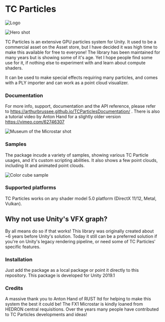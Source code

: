 # TC Particles

![Logo](http://g2f.nl/0rargh1)

![Hero shot](http://g2f.nl/0pgcokl)

TC Particles is an extensive GPU particles system for Unity. It used to be a commercial asset on the Asset store, but I have decided it was high time to make this available for free to everyone! The library has been maintained for many years but is showing some of it's age. Yet I hope people find some use for it, if nothing else to experiment with and learn about compute shaders.

It can be used to make special effects requiring many particles, and comes with a PLY importer and can work as a point cloud visualizer.


### Documentation
For more info, support, documentation and the API reference, please refer to https://arthurbrussee.github.io/TCParticlesDocumentation/ . There is also a tutorial video by Anton Hand for a slightly older version https://vimeo.com/62746307

![Museum of the Microstar shot](http://g2f.nl/01epqyw)

### Samples

The package incude a variety of samples, showing various TC Particle usages, and it's custom scripting abilities. It also shows a few point clouds, including lit and animated point clouds.

![Color cube sample](http://g2f.nl/0a02dah)

### Supported platforms
TC Particles works on any shader model 5.0 platform (DirectX 11/12, Metal, Vulkan).


## Why not use Unity's VFX graph?
By all means do so if that works! This library was originally created about ~6 years before Unity's solution. Today it still can be a preferred solution if you're on Unity's legacy rendering pipeline, or need some of TC Particles' specific features.

### Installation
Just add the package as a local package or point it directly to this repository. This package is developed for Unity 2019.1

### Credits
A massive thank you to Anton Hand of RUST ltd for helping to make this system the best it could be!
The FX1 Microstar is kindly loaned from HEDRON central requisitions. Over the years many people have contributed to TC Particles developments and ideas!


